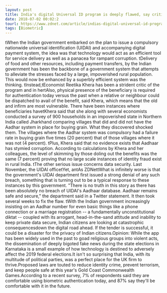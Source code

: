 ```yaml
---
layout: post
title: India's digital Universal ID program is deeply flawed, say critics
date: 2018-07-02 00:02:2
tourl: https://www.zdnet.com/article/indias-digital-universal-id-program-is-deeply-flawed-say-critics/
tags: [Biometric]
---
```

 tWhen the Indian government embarked on the plan to issue a compulsory nationwide universal identification (UIDAI) and accompanying digital payment system, the idea was that technology would act as an efficient tool for service delivery as well as a panacea for rampant corruption. tDelivery of food and other resources, including payment transfers, by the Indian government has been the backbone of a government system that attempts to alleviate the stresses faced by a large, impoverished rural population. This would now be enhanced by a superbly efficient system was the thinking. tInstead,tEconomist Reetika Khera has been a strident critic of the program and in hertAlso, physical presence of the beneficiary is required for authentication today versus the past when a relative or neighbour could be dispatched to avail of the benefit, said Khera, which means that the old and infirm are most vulnerable. There have been instances where beneficiaries havetKhera said that she along with several economists conducted a survey of 900 households in an impoverished state in Northern India called Jharkhand comparing villages that did and did not have the Aadhar system in place for buying grain. What they discovered shocked them. The villages where the Aadhar system was compulsory had a failure rate in buying grain five times (20 percent) that of those villages where it was not (4 percent). tPlus, Khera said that no evidence exists that Aadhaar has stymied corruption. According to calculations by Khera and her colleagues, the level of skimming by those doling out the benefits was the same (7 percent) proving that no large scale instances of identity fraud exist in rural India. tThe other serious issue concerns data security. Last November, the UIDAI officetYet, antAs ZDNettWhat is infinitely worse is that the government's UIDAI department first issued a strong denial of any such breach, something that is turning out to be a typical response to these instances by this government. "There is no truth in this story as there has been absolutely no breach of UIDAI's Aadhaar database. Aadhaar remains safe and secure," the department said in a Twitter statement. It then took several weeks to fix the flaw. tWith the Indian government increasingly insisting on an Aadhar number for even basic things like a phone connection or a marriage registration -- a fundamentally unconstitutional diktat -- coupled with its arrogant, head-in-the-sand attitude and inability to keep private data secure, Indian citizens are looking at catastrophic consequencesdown the digital road ahead. If the tender is successful, it could be a disaster for the privacy of Indian citizens.Opinion: While the app has been widely used in the past to goad religious groups into violent acts, the dissemination of deeply bigoted fake news during the state elections in Karnataka is a small example of how technology is destined to adversely affect the 2019 federal elections.It isn't so surprising that India, with its multitude of political parties, was a perfect place for the UK firm to thrive.Proposed laws are touted to reduce identity crime, prevent terrorism, and keep people safe at this year's Gold Coast Commonwealth Games.According to a recent survey, 7% of respondents said they are comfortable using biometric authentication today, and 87% say they'll be comfortable with it in the future.